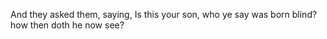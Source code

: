 And they asked them, saying, Is this your son, who ye say was born blind? how then doth he now see?
